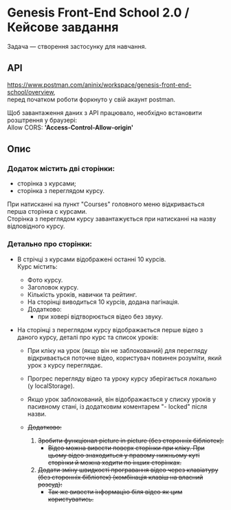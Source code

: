 # Genesis Front-End School 2.0 / Кейсове завдання

Задача — створення застосунку для навчання.

## API

https://www.postman.com/aninix/workspace/genesis-front-end-school/overview,  
перед початком роботи форкнуто у свій акаунт postman.  

Щоб завантаження даних з API працювало, необхідно встановити розштрення у браузері:  
Allow CORS: **'Access-Control-Allow-origin'**

## Опис

### Додаток містить дві сторінки:

- сторінка з курсами;
- сторінка з переглядом курсу.

При натисканні на пункт "Courses" головного меню відкривається перша сторінка с курсами.  
Сторінка з переглядом курсу завантажується при натисканні на назву відповідного курсу.

### Детально про сторінки:

- В стрічці з курсами відображені останні 10 курсів.  
  Курс містить:

  - Фото курсу.
  - Заголовок курсу.
  - Кількість уроків, навички та рейтинг.
  - На сторінці виводиться 10 курсів, додана пагінація.
  - Додатково:
    - при ховері відтворюється відео без звуку.

- На сторінці з переглядом курсу відображається перше відео з даного курсу, деталі про курс та список уроків:

  - При кліку на урок (якщо він не заблокований) для перегляду відкривається поточне відео, користувач повинен розуміти, який урок з курсу переглядає.
  - Прогрес перегляду відео та уроку курсу зберігається локально (у localStorage).
  - Якщо урок заблокований, він відображається у списку уроків у пасивному стані, із додатковим коментарем "- locked" після назви.

  - ~~Додатково:~~
    1. ~~Зробити функціонал picture in picture (без сторонніх бібліотек):~~
       - ~~Відео можна вивести поверх сторінки при кліку. При цьому відео знаходиться у правому нижньому куті сторінки й можна ходити по інших сторінках.~~
    2. ~~Додати зміну швидкості програвання відео через клавіатуру (без сторонніх бібліотек) (комбінація клавіш на власний розсуд):~~
       - ~~Так же вивести інформацію біля відео як цим користуватись.~~
